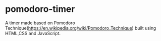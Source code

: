 # pomodoro-timer
A timer made based on Pomodoro Technique(https://en.wikipedia.org/wiki/Pomodoro_Technique) built using HTML,CSS and JavaScript.    
